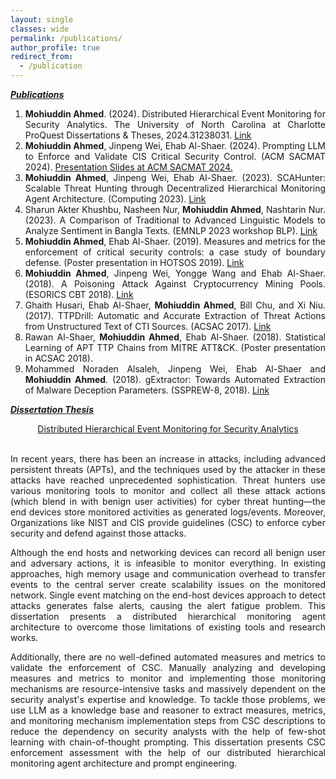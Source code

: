 ```yaml
---
layout: single
classes: wide
permalink: /publications/
author_profile: true
redirect_from:
  - /publication
---
```

***<u>Publications</u>***
<div style="text-align: justify">
<ol>
<li><b>Mohiuddin Ahmed</b>. (2024). Distributed Hierarchical Event Monitoring for Security Analytics. The University of North Carolina at Charlotte ProQuest Dissertations & Theses, 2024.31238031. <a href = "https://www.proquest.com/docview/3047710876/fulltextPDF/663A871EB9DB4724PQ?sourcetype=Dissertations%20&%20Theses">Link</a></li>
<li><b>Mohiuddin Ahmed</b>, Jinpeng Wei, Ehab Al-Shaer. (2024). Prompting LLM to Enforce and Validate CIS Critical Security Control. (ACM SACMAT 2024). <a href = "/../presentation/SACMAT_2024_presentation.pptx">Presentation Slides at ACM SACMAT 2024.</a></li>
<li><b>Mohiuddin Ahmed</b>, Jinpeng Wei, Ehab Al-Shaer. (2023). SCAHunter: Scalable Threat Hunting through Decentralized Hierarchical Monitoring Agent Architecture. (Computing 2023). <a href = "https://doi.org/10.1007/978-3-031-37963-5_88">Link</a></li>
<li>Sharun Akter Khushbu, Nasheen Nur, <b>Mohiuddin Ahmed</b>, Nashtarin Nur. (2023). A Comparison of Traditional to Advanced Linguistic Models to Analyze Sentiment in Bangla Texts. (EMNLP 2023 workshop BLP). <a href = "https://aclanthology.org/2023.banglalp-1.38/">Link</a></li>
<li><b>Mohiuddin Ahmed</b>, Ehab Al-Shaer. (2019). Measures and metrics for the enforcement of critical security controls: a case study of boundary defense. (Poster presentation in HOTSOS 2019). <a href = "https://dl.acm.org/doi/abs/10.1145/3314058.3317730">Link</a></li>
<li><b>Mohiuddin Ahmed</b>, Jinpeng Wei, Yongge Wang and Ehab Al-Shaer. (2018). A Poisoning Attack Against Cryptocurrency Mining Pools. (ESORICS CBT 2018). <a href = "https://link.springer.com/chapter/10.1007/978-3-030-00305-0_11">Link</a></li>
<li>Ghaith Husari, Ehab Al-Shaer, <b>Mohiuddin Ahmed</b>, Bill Chu, and Xi Niu. (2017). TTPDrill: Automatic and Accurate Extraction of Threat Actions from Unstructured Text of CTI Sources. (ACSAC 2017). <a href = "https://dl.acm.org/doi/abs/10.1145/3134600.3134646">Link</a></li>
<li>Rawan Al-Shaer, <b>Mohiuddin Ahmed</b>, Ehab Al-Shaer. (2018). Statistical Learning of APT TTP Chains from MITRE ATT&CK. (Poster presentation in ACSAC 2018).</li>
<li>Mohammed Noraden Alsaleh, Jinpeng Wei, Ehab Al-Shaer and <b>Mohiuddin Ahmed</b>.  (2018). gExtractor: Towards Automated Extraction of Malware Deception Parameters. (SSPREW-8, 2018). <a href = "https://dl.acm.org/doi/abs/10.1145/3289239.3289244">Link</a></li>
</ol>
</div>

***<u>Dissertation Thesis</u>***
[<center>Distributed Hierarchical Event Monitoring for Security Analytics</center>](https://www.proquest.com/docview/3047710876/fulltextPDF/663A871EB9DB4724PQ?sourcetype=Dissertations%20&%20Theses)<br>
<div style="text-align: justify">
In recent years, there has been an increase in attacks, including advanced persistent threats (APTs), and the techniques used by the attacker in these attacks have reached unprecedented sophistication. Threat hunters use various monitoring tools to monitor and collect all these attack actions (which blend in with benign user activities) for cyber threat hunting—the end devices store monitored activities as generated logs/events. Moreover, Organizations like NIST and CIS provide guidelines (CSC) to enforce cyber security and defend against those attacks.

Although the end hosts and networking devices can record all benign user and adversary actions, it is infeasible to monitor everything. In existing approaches, high memory usage and communication overhead to transfer events to the central server create scalability issues on the monitored network. Single event matching on the end-host devices approach to detect attacks generates false alerts, causing the alert fatigue problem. This dissertation presents a distributed hierarchical monitoring agent architecture to overcome those limitations of existing tools and research works.

Additionally, there are no well-defined automated measures and metrics to validate the enforcement of CSC. Manually analyzing and developing measures and metrics to monitor and implementing those monitoring mechanisms are resource-intensive tasks and massively dependent on the security analyst's expertise and knowledge. To tackle those problems, we use LLM as a knowledge base and reasoner to extract measures, metrics, and monitoring mechanism implementation steps from CSC descriptions to reduce the dependency on security analysts with the help of few-shot learning with chain-of-thought prompting. This dissertation presents CSC enforcement assessment with the help of our distributed hierarchical monitoring agent architecture and prompt engineering.
</div>